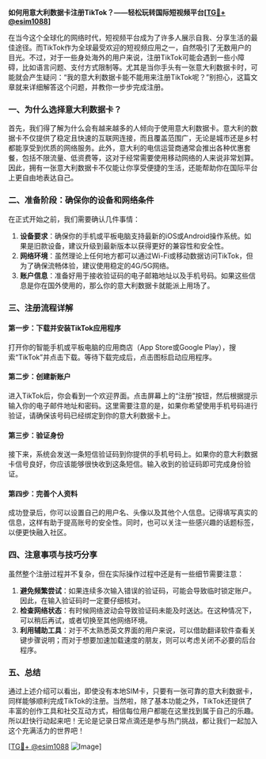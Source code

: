**如何用意大利数据卡注册TikTok？——轻松玩转国际短视频平台[[TG💪+ @esim1088](https://t.me/s/esim1088)]**

在当今这个全球化的网络时代，短视频平台成为了许多人展示自我、分享生活的最佳途径。而TikTok作为全球最受欢迎的短视频应用之一，自然吸引了无数用户的目光。不过，对于一些身处海外的用户来说，注册TikTok可能会遇到一些小障碍，比如语言问题、支付方式限制等。尤其是当你手头有一张意大利数据卡时，可能就会产生疑问：“我的意大利数据卡能不能用来注册TikTok呢？”别担心，这篇文章就来详细解答这个问题，并教你一步步完成注册。

### 一、为什么选择意大利数据卡？

首先，我们得了解为什么会有越来越多的人倾向于使用意大利数据卡。意大利的数据卡不仅提供了稳定且快速的互联网连接，而且覆盖范围广，无论是城市还是乡村都能享受到优质的网络服务。此外，意大利的电信运营商通常会推出各种优惠套餐，包括不限流量、低资费等，这对于经常需要使用移动网络的人来说非常划算。因此，拥有一张意大利数据卡不仅能让你享受便捷的生活，还能帮助你在国际平台上更自由地表达自己。

### 二、准备阶段：确保你的设备和网络条件

在正式开始之前，我们需要确认几件事情：

1. **设备要求**：确保你的手机或平板电脑支持最新的iOS或Android操作系统。如果是旧款设备，建议升级到最新版本以获得更好的兼容性和安全性。
2. **网络环境**：虽然理论上任何地方都可以通过Wi-Fi或移动数据访问TikTok，但为了确保流畅体验，建议使用稳定的4G/5G网络。
3. **账户信息**：准备好用于接收验证码的电子邮箱地址以及手机号码。如果这些信息是你在国外使用的，那么你的意大利数据卡就能派上用场了。

### 三、注册流程详解

#### 第一步：下载并安装TikTok应用程序

打开你的智能手机或平板电脑的应用商店（App Store或Google Play），搜索“TikTok”并点击下载。等待下载完成后，点击图标启动应用程序。

#### 第二步：创建新账户

进入TikTok后，你会看到一个欢迎界面。点击屏幕上的“注册”按钮，然后根据提示输入你的电子邮件地址和密码。这里需要注意的是，如果你希望使用手机号码进行验证，请确保该号码已经绑定到你的意大利数据卡上。

#### 第三步：验证身份

接下来，系统会发送一条短信验证码到你提供的手机号码上。如果你的意大利数据卡信号良好，你应该能够很快收到这条短信。输入收到的验证码即可完成身份验证。

#### 第四步：完善个人资料

成功登录后，你可以设置自己的用户名、头像以及其他个人信息。记得填写真实的信息，这样有助于提高账号的安全性。同时，也可以关注一些感兴趣的话题标签，以便更快融入社区。

### 四、注意事项与技巧分享

虽然整个注册过程并不复杂，但在实际操作过程中还是有一些细节需要注意：

1. **避免频繁尝试**：如果连续多次输入错误的验证码，可能会导致临时锁定账户。因此，在输入验证码时一定要仔细核对。
2. **检查网络状态**：有时候网络波动会导致验证码未能及时送达。在这种情况下，可以稍后再试，或者切换至其他网络环境。
3. **利用辅助工具**：对于不太熟悉英文界面的用户来说，可以借助翻译软件查看关键步骤说明；而对于想要加速加载速度的朋友，则可以考虑关闭不必要的后台程序。

### 五、总结

通过上述介绍可以看出，即使没有本地SIM卡，只要有一张可靠的意大利数据卡，同样能够顺利完成TikTok的注册。当然啦，除了基本功能之外，TikTok还提供了丰富的创作工具和社交互动方式，相信每位用户都能在这里找到属于自己的乐趣。所以赶快行动起来吧！无论是记录日常点滴还是参与热门挑战，都让我们一起加入这个充满活力的世界吧！

[[TG💪+ @esim1088](https://t.me/s/esim1088) ![Image](https://i.postimg.cc/4NQfJmqS/Snipaste-2025-05-13-00-14-12.png)]